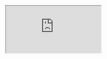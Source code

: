 <html lang="en">
<style>

body {
    vertical-align: middle;
    width: 100%; height: 100%;
    margin: auto;
}
</style>
<header>
  <!-- TL;DR -->
</header>
<head>
</head>
<body>
     <iframe src="https://drive.google.com/file/d/1K6WX1kGNql3nvvAZFDCYrL613Ctd1mUv/preview">
     </iframe>
</body>
</html>
